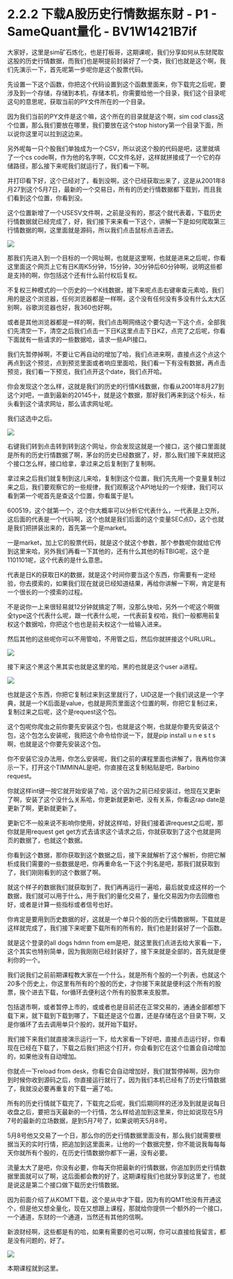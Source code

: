 # 2.2.2 下载A股历史行情数据东财 - P1 - SameQuant量化 - BV1W1421B7if

大家好，这里是sim矿石炼化，也是打板哥，这期课呢，我们分享如何从东财爬取这股的历史行情数据，而我们也是啊提前封装好了一个类，我们也就是这个啊，我们先演示一下，首先呢第一步呢你是这个股票代码。

先设置一下这个函数，你把这个代码设置到这个函数里面来，你下载完之后呢，要涉及到一个存储，存储到本机，存储本机，你需要给他一个目录，我们这个目录呢这句的意思呢，获取当前的PY文件所在的一个目录。

因为我们当前的PY文件是这个嘛，这个所在的目录就是这个啊，sim cod class这个位置，那么我们要放在哪里，我们要放在这个stop history第一个目录下面，所以说你这里可以拉到这边来。

另外呢每一只个股我们单独成为一个CSV，所以说这个股的代码是吧，这里就填了一个cs code啊，作为他的名字啊，CC文件名好，这样就拼接成了一个它的存储路径，那么接下来呢我们就运行了，我们看一下啊。

并打印看下好，这个已经对了，看到没啊，这个已经获取出来了，这是从2001年8月27到这个5月7日，最新的一个交易日，所有的历史行情数据都下载到，而且我们看到这个位置，你看到没。

这个位置新增了一个USESV文件啊，之前是没有的，那这个就代表着，下载历史行情数据就已经完成了，好，我们接下来来看一下这个，讲解一下是如何爬取第三行情数据的啊，这里面就是源码，所以我们点击鼠标点击进去。



![](img/c3755158e62eb2c1bb7add79c2d22045_1.png)

那我们先进入到一个目标的一个网址啊，也就是这里啊，也就是进来之后呢，你看这里面这个网页上它有日K周K5分钟，15分钟，30分钟后60分钟啊，说明这些都是支持的啊，你包括这个还有什么前付权后复权。

不复权三种模式的一个历史的一个K线数据，接下来呢点击右键审查元素哈，我们用的是这个浏览器，任何浏览器都是一样啊，这个没有任何没有多没有什么太大区别啊，谷歌浏览器也好，我360也好啊。

或者是其他浏览器都是一样的啊，我们点击啊网络这个要勾选一下这个点，全部我们先清空一下，清空之后我们点击一下日K这里点击下日KZ，点完了之后呢，你看下面就有一些请求的一些数据哈，请求一些API接口。

我们先暂停掉啊，不要让它再自动的增加了哈，我们点进来啊，直接点这个点这个再点到这个预览，点到预览里面或者响应里面哈，我们看一下有没有数据，再点击预览，我们看一下预览，我们点开这个date，我们点开哈。

你会发现这个怎么样，这就是我们的历史的行情K线数据，你看从2001年8月27到这个对吧，一直到最新的20145十，就是这个数据，那好我们再来到这个标头，标头看到这个请求网址，那么请求网址呢。

我们这选中之后。

![](img/c3755158e62eb2c1bb7add79c2d22045_3.png)

右键我们转到点击转到转到这个网址，你会发现这就是一个接口，这个接口里面就是所有的历史行情数据了啊，茅台的历史已经数据了，好，那么我们接下来就把这个接口怎么样，接口给拿，拿过来之后复制到了复制啊。

拿过来之后我们就复制到这儿来哈，复制到这个位置，我们先先用一个变量复制过来之后，我们要观察它的一些规律，我们观察这个API地址的一个规律，我们可以看到第一个呢首先是查这个位置，你看属于是1。

600519，这个就第一个，这个你大概率可以分析它代表什么，一代表是上交所，这后面的代表是一个代码啊，这个也就是我们后面的这个变量SEC点D，这个也就是我们把拼装出来的，首先第一个是market。

一是market，加上它的股票代码，就是这个就这个参数，那个参数呢你就给它传到这里来哈，另外我们再看一下其他的，还有什么其他的标TBIG呢，这个是1101101呢，这个代表的是什么意思。

代表是日K的获取日K的数据，就是这个时间你要当这个东西，你需要有一定经验，你去摸索的，如果我们现在就说已经知道结果，再给你讲解一下啊，肯定是有一个很长的一个摸索的过程。

不是说你一上来很轻易就12分钟就搞定了啊，没那么快哈，另外一个呢这个啊做全type这个代表什么呢，跟一代表什么呢，一代表前复权哈，我们一般都用前复权这个数据哈，你把这个也也是前夫权这个一给输入进来。

然后其他的这些呢你可以不用管哈，不用管之后，然后你就拼接这个URLURL。

![](img/c3755158e62eb2c1bb7add79c2d22045_5.png)

接下来这个黑这个黑其实也就是这里的哈，黑的也就是这个user a进程。

![](img/c3755158e62eb2c1bb7add79c2d22045_7.png)

也就是这个东西，你把它复制过来到这里就行了，UID这是一个我们说这是一个字典，就是一个K后面是value，也就是网页里面这个位置的啊，你把它复制过来，复制过来之后呢，这个是request这个包。

这个包呢你爬虫之前你要先安装这个包，也就是这个啊，也就是你要先安装这个包，这个包怎么安装呢，我把这个命令给你说一下，就是pip install u n e s t s啊，也就是这个你要先安装这个包。

你不安装它没办法用，你怎么安装呢，我们之前的课程里面也讲解了，我再给你演示一下，打开这个TIMMINAL是吧，你直接在这复制粘贴是吧，Barbino request。

你就这样int键一按它就开始安装了哈，这个因为之前已经安装过，他现在又更新了啊，安装了这个没什么关系哈，你更新就更新吧，没有关系，你看这rap date是更新了啊，更新就更新了。

更新它不一般来说不影响你使用，好就这样哈，好我们接着讲request之后呢，那你就是用request get get方式去请求这个请求之后，你就获取到了这个也就是网页的数据了，也就这个数据。

你看到这个数据，那你获取到这个数据之后，接下来就解析了这个解析，你把它解析成我们需要的一些数据是吧，你再重命名一下这个列名是吧，那我们就获取到了，我们刚刚看到的这个数据了啊。

就这个样子的数据我们就获取到了，我们再再运行一遍哈，最后就变成这样的一个数据，我们就可以用于什么，用于我们的量化交易了，量化交易因为你去回撤也好，或者是计算一些指标或者信号也好。

你肯定是要用到历史数据的好，这就是一个单只个股的历史行情数据啊，下载就是这样就完成了，我们接下来呢要下载所有的所有的，我们也是封装好了一个函数。

就是这个登录的all dogs hdmn from em是吧，就这里我们点进去给大家看一下，这个其实也特别简单，因为我刚刚已经封装好了，接下来就是全部的，首先就是便利你的一个。

我们说我们之前前期课程教大家在一个什么，就是所有个股的一个列表，也就这个20多个历史上，你这里有所有的个股的历史，才你接下来就是便利这个所有的股票，挨个进去下载，for循环去便利这个所有的股票来支股票。

包括退市啊，或者暂停上市的，或或者也是目前还在正常交易的，通通全部都想下载下来，就下载到下载到哪了，下载还是这个位置，还是存储在这个目录下啊，又是你循环了去去调用单只个股的，就开始下载好。

我们接下来我们就直接演示运行一下，给大家看一下好吧，直接点击运行好，你看现在已经在下载了，下载之后我们把这个打开，你会看到它在这个位置会自动增加的，如果他没有自动增加。

你就点一下reload from desk，你看它会自动增加好，我们就暂停掉啊，因为你到时候你收到源码之后，你直接运行就行了，因为我们本机已经有了历史行情数据了，我就没必要再重复的下载一遍了哈。

所有的历史行情就下载完了，下载完之后呢，我们后期同样的还涉及到就是说每日收盘之后，要把当天最新的一个行情，怎么样给追加到这里来，你比如说现在5月7号的最新的立场数据，是到5月7号了，如果说明天5月8号。

5月8号他又交易了一个日，那么你的历史行情数据里面没有，那么我们就需要根据当天的实时行情，把追加到这里面来，让他的一个数据完整，你不能说我每每每天你就所有个股的，在历史行情数据你都下一遍，没有必要。

流量太大了是吧，你没有必要，你每天你把最新的行情数据，你追加到历史行情数据里面就可以了啊，这后面都会教的好了，这期课程我们也就分享到这里了，也就是说这是第二个接口做下载历史行情数据。

因为前面介绍了从KOMT下载，这个是从中才下载，因为有的QMT他没有开通这个，但是他又想全量化，现在又想跟上课程，那就给你提供一个额外的一个接口，一个通道，东财的一个通道，当然还有其他的信啊。

新浪财经啊，这些都是有的哈，如果有需要的也可以啊，你可以直接给我留言，都是没有问题的，好了。

![](img/c3755158e62eb2c1bb7add79c2d22045_9.png)

本期课程就到这里。
